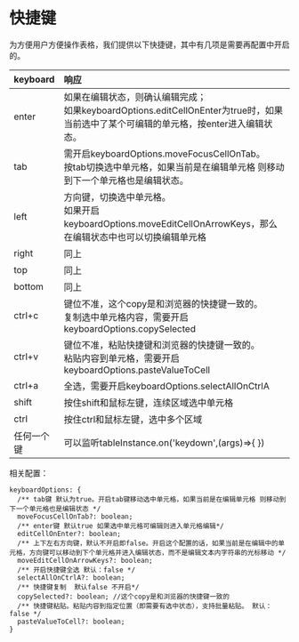 # 快捷键

为方便用户方便操作表格，我们提供以下快捷键，其中有几项是需要再配置中开启的。


|keyboard|响应|
|:----|:----|
|enter|如果在编辑状态，则确认编辑完成；<br>  如果keyboardOptions.editCellOnEnter为true时，如果当前选中了某个可编辑的单元格，按enter进入编辑状态。|
|tab|需开启keyboardOptions.moveFocusCellOnTab。<br> 按tab切换选中单元格，如果当前是在编辑单元格 则移动到下一个单元格也是编辑状态。|
|left|方向键，切换选中单元格。<br> 如果开启keyboardOptions.moveEditCellOnArrowKeys，那么在编辑状态中也可以切换编辑单元格|
|right|同上|
|top|同上|
|bottom|同上|
|ctrl+c|键位不准，这个copy是和浏览器的快捷键一致的。<br> 复制选中单元格内容，需要开启keyboardOptions.copySelected|
|ctrl+v|键位不准，粘贴快捷键和浏览器的快捷键一致的。<br> 粘贴内容到单元格，需要开启keyboardOptions.pasteValueToCell|
|ctrl+a|全选，需要开启keyboardOptions.selectAllOnCtrlA|
|shift|按住shift和鼠标左键，连续区域选中单元格|
|ctrl|按住ctrl和鼠标左键，选中多个区域|
|任何一个键|可以监听tableInstance.on('keydown',(args)=>{  })|


相关配置：

```
keyboardOptions: {
  /** tab键 默认为true。开启tab键移动选中单元格，如果当前是在编辑单元格 则移动到下一个单元格也是编辑状态 */
  moveFocusCellOnTab?: boolean;
  /** enter键 默认true 如果选中单元格可编辑则进入单元格编辑*/
  editCellOnEnter?: boolean;
  /** 上下左右方向键，默认不开启即false。开启这个配置的话，如果当前是在编辑中的单元格，方向键可以移动到下个单元格并进入编辑状态，而不是编辑文本内字符串的光标移动 */
  moveEditCellOnArrowKeys?: boolean;
  /** 开启快捷键全选 默认：false */
  selectAllOnCtrlA?: boolean;
  /** 快捷键复制  默认false 不开启*/
  copySelected?: boolean; //这个copy是和浏览器的快捷键一致的
  /** 快捷键粘贴。粘贴内容到指定位置（即需要有选中状态），支持批量粘贴。 默认：false */
  pasteValueToCell?: boolean; 
}
```